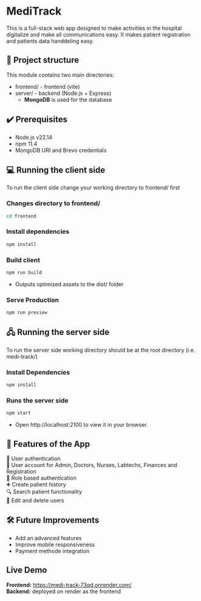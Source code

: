 # MediTrack

This is a full-stack web app designed to make activities in the hospital digitalize and make all communications easy. It makes patient registration and patients data handdeling easy.

## 📂 Project structure

This module contains two main directories:

- frontend/ - frontend (vite)
- server/ - backend (Node.js + Express)
  - **MongoDB** is used for the database

## ✔️ Prerequisites

- Node.js v22.14
- npm 11.4
- MongoDB URI and Brevo credentials

## 💻 Running the client side

To run the client side change your working directory to frontend/ first

### Changes directory to frontend/

```bash
cd frontend
```

### Install dependencies

```bash
npm install
```

### Build client

```bash
npm run build
```

- Outputs optimized assets to the dist/ folder

### Serve Production

```bash
npm run preview
```

## 🖧 Running the server side

To run the server side working directory should be at the root directory (i.e. medi-track/)

### Install Dependencies

```bash
npm install
```

### Runs the server side

```bash
npm start
```

- Open http://localhost:2100 to view it in your browser.

## 🧩 Features of the App

🔏 User authentication  
👥 User account for Admin, Doctors, Nurses, Labtechs, Finances and Registration  
👷 Role based authentication  
➕ Create patient history  
🔍 Search patient functionality  
📝 Edit and delete users

## 🛠️ Future Improvements

- Add an advanced features
- Improve mobile responsiveness
- Payment methode integration

## Live Demo

**Frontend:** https://medi-track-73qd.onrender.com/  
**Backend:** deployed on render as the frontend

